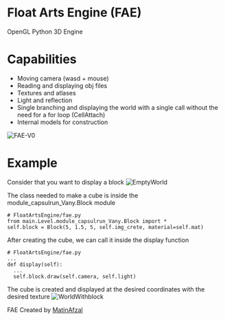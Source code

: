 # Float Arts Engine (FAE)
OpenGL Python 3D Engine

# Capabilities
- Moving camera (wasd + mouse)
- Reading and displaying obj files
- Textures and atlases
- Light and reflection
- Single branching and displaying the world with a single call without the need for a for loop (CellAttach)
- Internal models for construction

![FAE-V0](https://github.com/MatinAfzal/FloatArtsEngine/assets/128434167/3e8f5644-d697-4af8-9b41-c3c56b39d5c4)

# Example

Consider that you want to display a block
![EmptyWorld](https://github.com/MatinAfzal/FloatArtsEngine/assets/128434167/15128606-782f-49dc-b8f2-421ade95f3fc)

The class needed to make a cube is inside the module_capsulrun_Vany.Block module
```
# FloatArtsEngine/fae.py
from main.Level.module_capsulrun_Vany.Block import *
self.block = Block(5, 1.5, 5, self.img_crete, material=self.mat)
```

After creating the cube, we can call it inside the display function
```
# FloatArtsEngine/fae.py
...
def display(self):
  ...
  self.block.draw(self.camera, self.light)
```
The cube is created and displayed at the desired coordinates with the desired texture
![WorldWithblock](https://github.com/MatinAfzal/FloatArtsEngine/assets/128434167/c11605cb-cccc-4114-9698-9f9678067339)


FAE Created by [MatinAfzal](https://github.com/MatinAfzal)
